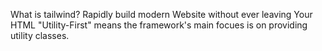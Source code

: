 What is tailwind?
Rapidly build modern Website without ever leaving Your HTML
"Utility-First" means the framework's main focues is on providing utility classes.
